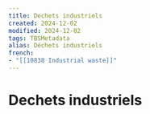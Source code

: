```yaml
---
title: Dechets industriels
created: 2024-12-02
modified: 2024-12-02
tags: TBSMetadata
alias: Déchets industriels
french:
- "[[10838 Industrial waste]]"
---
```

# Dechets industriels
